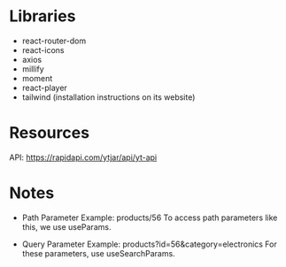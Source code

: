 # Libraries
- react-router-dom
- react-icons
- axios
- millify
- moment
- react-player
- tailwind (installation instructions on its website)
# Resources
API: https://rapidapi.com/ytjar/api/yt-api
# Notes
- Path Parameter
Example: products/56
To access path parameters like this, we use useParams.

- Query Parameter
Example: products?id=56&category=electronics
For these parameters, use useSearchParams.